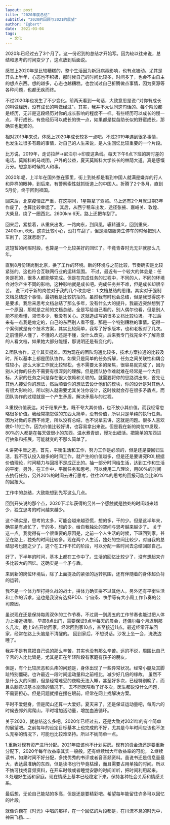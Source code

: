 ```yaml
---
layout: post
title: "2020年度总结"
subtitle: "2020的回顾与2021的展望"
author: "Egbert"
date:  2021-03-04
tags:
  - 文化
---
```


2020年已经过去了3个月了。这一份迟到的总结才开始写。因为较以往来说，总结和思考的时间变少了，这点放到后面说。

感觉上2020年是比较糟糕的，整个生活因为新冠病毒影响，也有点被动。尤其是开头上半年，心态也不积极，那时候自己的时间比较多，时间多了，也会不由自主的想点东西。想的越多，心态也越糟糕。也尝试过自己折腾做点事情，因为资源等各种问题，也都无疾而终。

不过2020年也发生了不少变化。前两天看到一句话，大致意思是说:"对你有成长的叫做经历，没有成长的叫做经过"。其实，我并不太认同这句话的。每个阶段都是经历，无非是这段经历对你的成长影响的程度不一样。有些经历可以成长的慢一点，平行成长，有些经历可以成长的快一点，如果都是拔苗助长似的野蛮成长，那确实也挺累的。

相对2019年来说，体感上2020年成长较多一点吧。不过2019年遇到很多事情，也发生过很多有趣的事情，对自己的人生来说，是人生回忆比较重要的一个片段。

比方说，2019年，走访拉萨->尼泊尔->印度这条线。每天下午6点下班的跨时差的电话。莫斯科的马戏团，户外的公益，夏天莫斯科大学长长的林荫大道。真是感慨万分。想念那时候的人和事。

2020年呢，上半年在国外憋在家里，街上到处都是看到中国人就满是嫌弃的行人和异样的眼神，到后来，有警察索性就抓街道上的中国人。折腾了2个多月，直到5月份，终于回到祖国。

回来后，北京疫情正严重，在这期间，1星期拿了驾照。马上还有2个月就过期3年作废了，也算比较幸运了。
其后，从西宁租车出发，途径张掖、嘉峪关、敦煌、大柴旦。绕了一圈西北。2600km 6天。路上还把车刮了。

回来后，紧接着，从重庆出发，一路向东，到凤凰，辗转遵义，回到重庆，2400km, 6天。这次比较小心，没打车刮了，但是酒店服务生停车的时候把别人车刮了，这就悲剧了。

这短暂的闲暇时段，也算是一个比较美好的回忆了。毕竟青春时光无非就那么几年。

直到8月份转岗到北京，换了工作的环境。新的环境与之前比较，节奏确实是比较紧张的。这也符合互联网行业的运转氛围。
不过，最近有一个较大的体会是：任务是死的，很多人都能够完成。但是在完成任务的过程中，不同的人，不同的环境会对你产生不同的影响，这种影响就是成长吧。完成任务并不难，但是成长却很辛苦。
说下对于新的岗位对于我的几个改变吧：
1.文档总结的思维。其实对于强制文档总结这个事情，最初我是比较抗拒的。虽然我有时也会总结，但是我觉得这不是要求。我后来思考文档总结了那么多年，没有什么大的提升。我最近突然想到了一个原因，那就是之前的文档总结，全是写给自己看的，别人偶尔也看，但是别人能不能看懂，领悟多少，我没有关心。这就造成写的很多文档比较垃圾。
不过后来有一点我是肯定的，自己的东西别人看不懂，那是一个特别糟糕的事情。记得一个案例就是有个技术方案，其实比较简单，我写了好多版本，也和老板对了几次。之前懂得人懂了，不懂的人还是不懂，没什么改变。后来我专门找完全不了解背景的人看文档，如果她大部分能懂，那说明还是有变化的。

2.团队协作。这个其实挺难。因为现在的团队沟通比较多，技术方案拉通的比较及时，所以基本上都是团队协作。如果只是简单的任务拆解，任务之间关联性和耦合性较小，那么大家工作就比较轻松，也不需要太多的聚焦，很容易就完成了，因为别人对你的任务不需要有很深刻的理解。但是团队协作难就难在经常是一个大目标，大家的任务之间是存在很大依赖和关联的。就需要将你的思路讲出来，首先让其他人接受你的想法，然后顺着你的想法去设计他们的模块，你的设计是对其他人有很大影响的，所以别人就需要尤其关注你设计，这时候就会存在很多矛盾点。而团队协作的过程就是一个产生矛盾，解决矛盾与的过程。

3.重视价值表达。对于结果产生，既不夸大其价值，也不放小其价值。而我经常忽略很多价值。我经常抱怨做的东西太简单，没有价值，所以只是单纯的执行任务。因为对做的东西不肯定，所以没有总结，也不说拿去讲，这就是问题。很多人喜欢做0-1的工作，因为价值比较好讲，也容易拿出来说。但是我在新的岗位中发现，80%的人都是在每天做很小的东西。温水煮青蛙，慢功出细活。把简单的东西进行抽象和拓展，可能就变的不那么简单了。

4.讲究中庸之道。首先，平衡生活和工作，努力工作是必须的，但是还是要回归生活，我不否认投入越多的时间工作，就产生的价值越多，但是还是要讲究ROI,根据价值理论，时间精力与回报不是成正比的。抽一部分时间给生活，达到工作和生活的平衡。另外，在工作中，平衡任务和思考。可以使用二八理论，用80%的时间去执行任务，另外20%的时间去进行思考，往往20%的思考的回报可能会比80%的回报大。

工作中的总结，大致能想到先写这么几点。

回到开头说的那个点，2020下半年获得的另外一个感触就是独处的时间越来越少，独立思考的时间越来越少。

这个确实是，思考的太多，可能会越来越恐慌，想的多，干的少。但是这半年来，确实是有点忙了，干的多，想的少。给自我独处的空间与思考越来越少了。
关于这一点。我觉得有一个很重要的原因是，之前一个人生活的时候，下班回到家，甚至在路上，独处的时间比较多。现在两个人生活，独处的空间比较少，对自我的总结思考也随之少了。这个在工作不忙的阶段，可以分配一些时间去总结回顾自己。

好了，下半年的时间，基本上都在工作中了。生活的回忆比较少了，没有想起来许多比较大的回忆。这确实是一个矛与盾。

来到新的岗位环境后，除了上面提及的紧张的运转氛围，还有伴随着的身体超负荷的运转。

我不是一个体力型打持久战的战士，拼体力确实拼不过其他人。另外还有平衡生活和工作的诉求，这也是我没有选择PDD、宇宙条、快手等有大小周工作节奏的公司原因。

虽说现在还是保持每周双休的工作节奏，不过周一到周五的工作节奏也能过把人体力上接近极限。
早晨8点出门，需要保证9点半每天的晨会，还偶尔每个月迟到那么几次。晚上9点开始回家，经常回到家10点，甚至接近11点。最近经常开车回家，经常在路上头脑是不清醒的。
回到家后，不想说话。沙发上坐一会，洗洗边睡了。

我并不是有意把自己说的那么辛苦，其实也没有那么辛苦。远的不说，周围比自己辛苦的人比比皆是，尤其是正在年轻阶段有家庭有孩子的朋友。

但是，有个比较厌恶和头疼的问题是，身体出现了一些异常状况。经常小腿及其脚趾特别僵硬。也许最近一段时间运动量和之前相比，减少好几倍的缘故。
虽然不是什么大的问题，但是经常难受的夜晚无法入睡，甚至好多次，已经特别晚了，而且头脑意识基本崩溃的情况下。
去不同医院看了好多次，医生都说没什么问题，不需要担心。但是问题就摆在摆在眼前。经常在网上找解决方案。

平时不爱健身，但是爬山还算一大爱好。夏天来了，还是保证运动量吧，每周六的时候去郊外爬爬山，平时增加活动量，增加血液循环。

关于2020，就总结这么多吧。2020年已经过去，还是大致对2021年的有个简单的展望吧。之前每年的设定目标基本上也完成的不好，尤其是今年时间应该也不怎么充裕的情况下，可能也比较难坚持。所以不妨简单一点。

1.重新对现有资产进行分配。2021年应该也不计划买房。现有的资金流还是要重新分配下，2020年每年收益率其实一般般。还有继续增大年收益率的可能。
2.继续读书，如果时间不好分配，多找优秀的书评或者音音频资料。虽说书还是信息量最大，表达最准确的东西，但是读书也行毕竟枯燥，而且需要占用单独的时间。所以不妨可找找音频资料，在开车时候或者睡觉安静的时间听听，把时间利用起来。
3.处理好生活和家庭。现在情感上基本已经稳定下来。保持各种社会关系和情感关系。


最后想，无论自己能站的多高，但是还是要精彩吧。希望每年能留住许多可以回忆的片段。

就像许巍在《时光》中唱的那样，在一个回忆的片段都是，在川流不息的时光中，神采飞扬......
